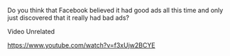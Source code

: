 Do you think that Facebook believed it had good ads all this time and only just discovered that it really had bad ads?

Video Unrelated

https://www.youtube.com/watch?v=f3xUjw2BCYE